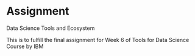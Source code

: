 # Assignment
Data Science Tools and Ecosystem

This is to fulfill the final assignment for Week 6 of Tools for Data Science Course by IBM
